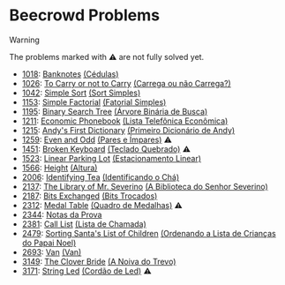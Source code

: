 # Beecrowd Problems

> [!WARNING]
> The problems marked with ⚠️ are not fully solved yet.

- [1018](1018): [Banknotes](https://www.beecrowd.com.br/repository/UOJ_1018_en.html) [(Cédulas)](https://www.beecrowd.com.br/repository/UOJ_1018.html)
- [1026](1026): [To Carry or not to Carry](https://www.beecrowd.com.br/repository/UOJ_1026_en.html) [(Carrega ou não Carrega?)](https://www.beecrowd.com.br/repository/UOJ_1026.html)
- [1042](1042): [Simple Sort](https://www.beecrowd.com.br/repository/UOJ_1042_en.html) [(Sort Simples)](https://www.beecrowd.com.br/repository/UOJ_1042.html)
- [1153](1153): [Simple Factorial](https://www.beecrowd.com.br/repository/UOJ_1153_en.html) [(Fatorial Simples)](https://www.beecrowd.com.br/repository/UOJ_1153.html)
- [1195](1195): [Binary Search Tree](https://www.beecrowd.com.br/repository/UOJ_1195_en.html) [(Árvore Binária de Busca)](https://www.beecrowd.com.br/repository/UOJ_1195.html)
- [1211](1211): [Economic Phonebook](https://www.beecrowd.com.br/repository/UOJ_1211_en.html) [(Lista Telefônica Econômica)](https://www.beecrowd.com.br/repository/UOJ_1211.html)
- [1215](1215): [Andy's First Dictionary](https://www.beecrowd.com.br/repository/UOJ_1215_en.html) [(Primeiro Dicionário de Andy)](https://www.beecrowd.com.br/repository/UOJ_1215.html)
- [1259](1259): [Even and Odd](https://www.beecrowd.com.br/repository/UOJ_1259_en.html) [(Pares e Ímpares)](https://www.beecrowd.com.br/repository/UOJ_1259.html) ⚠️
- [1451](1451): [Broken Keyboard](https://www.beecrowd.com.br/repository/UOJ_1451_en.html) [(Teclado Quebrado)](https://www.beecrowd.com.br/repository/UOJ_1451.html) ⚠️
- [1523](1523): [Linear Parking Lot](https://www.beecrowd.com.br/repository/UOJ_1523_en.html) [(Estacionamento Linear)](https://www.beecrowd.com.br/repository/UOJ_1523.html)
- [1566](1566): [Height](https://www.beecrowd.com.br/repository/UOJ_1566_en.html) [(Altura)](https://www.beecrowd.com.br/repository/UOJ_1566.html)
- [2006](2006): [Identifying Tea](https://www.beecrowd.com.br/repository/UOJ_2006_en.html) [(Identificando o Chá)](https://www.beecrowd.com.br/repository/UOJ_2006.html)
- [2137](2137): [The Library of Mr. Severino](https://www.beecrowd.com.br/repository/UOJ_2137_en.html) [(A Biblioteca do Senhor Severino)](https://www.beecrowd.com.br/repository/UOJ_2137.html)
- [2187](2187): [Bits Exchanged](https://www.beecrowd.com.br/repository/UOJ_2187_en.html) [(Bits Trocados)](https://www.beecrowd.com.br/repository/UOJ_2187.html)
- [2312](2312): [Medal Table](https://www.beecrowd.com.br/repository/UOJ_2312_en.html) [(Quadro de Medalhas)](https://www.beecrowd.com.br/repository/UOJ_2312.html) ⚠️
- [2344](2344): [Notas da Prova](https://www.beecrowd.com.br/repository/UOJ_2344.html)
- [2381](2381): [Call List](https://www.beecrowd.com.br/repository/UOJ_2381_en.html) [(Lista de Chamada)](https://www.beecrowd.com.br/repository/UOJ_2381.html)
- [2479](2479): [Sorting Santa's List of Children](https://www.beecrowd.com.br/repository/UOJ_2479_en.html) [(Ordenando a Lista de Crianças do Papai Noel)](https://www.beecrowd.com.br/repository/UOJ_2479.html)
- [2693](2693): [Van](https://www.beecrowd.com.br/repository/UOJ_2693_en.html) [(Van)](https://www.beecrowd.com.br/repository/UOJ_2693.html)
- [3149](3149): [The Clover Bride](https://www.beecrowd.com.br/repository/UOJ_3149_en.html) [(A Noiva do Trevo)](https://www.beecrowd.com.br/repository/UOJ_3149.html)
- [3171](3171): [String Led](https://www.beecrowd.com.br/repository/UOJ_3171_en.html) [(Cordão de Led)](https://www.beecrowd.com.br/repository/UOJ_3171.html) ⚠️